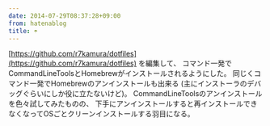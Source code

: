 ```yaml
---
date: 2014-07-29T08:37:28+09:00
from: hatenablog
title: ☂
---
```

[https://github.com/r7kamura/dotfiles](https://github.com/r7kamura/dotfiles) を編集して、 コマンド一発でCommandLineToolsとHomebrewがインストールされるようにした。 同じくコマンド一発でHomebrewのアンインストールも出来る (主にインストーラのデバッグぐらいにしか役に立たないけど)。 CommandLineToolsのアンインストールを色々試してみたものの、 下手にアンインストールすると再インストールできなくなってOSごとクリーンインストールする羽目になる。

